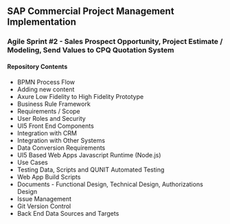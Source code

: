 ## SAP Commercial Project Management Implementation
### Agile Sprint #2 - Sales Prospect Opportunity, Project Estimate / Modeling, Send Values to CPQ Quotation System
#### Repository Contents
- BPMN Process Flow
- Adding new content
- Axure Low Fidelity to High Fidelity Prototype
- Business Rule Framework
- Requirements / Scope
- User Roles and Security
- UI5 Front End Components
- Integration with CRM
- Integration with Other Systems
- Data Conversion Requirements
- UI5 Based Web Apps Javascript Runtime (Node.js)
- Use Cases
- Testing Data, Scripts and QUNIT Automated Testing
- Web App Build Scripts
- Documents - Functional Design, Technical Design, Authorizations Design
- Issue Management
- Git Version Control
- Back End Data Sources and Targets
